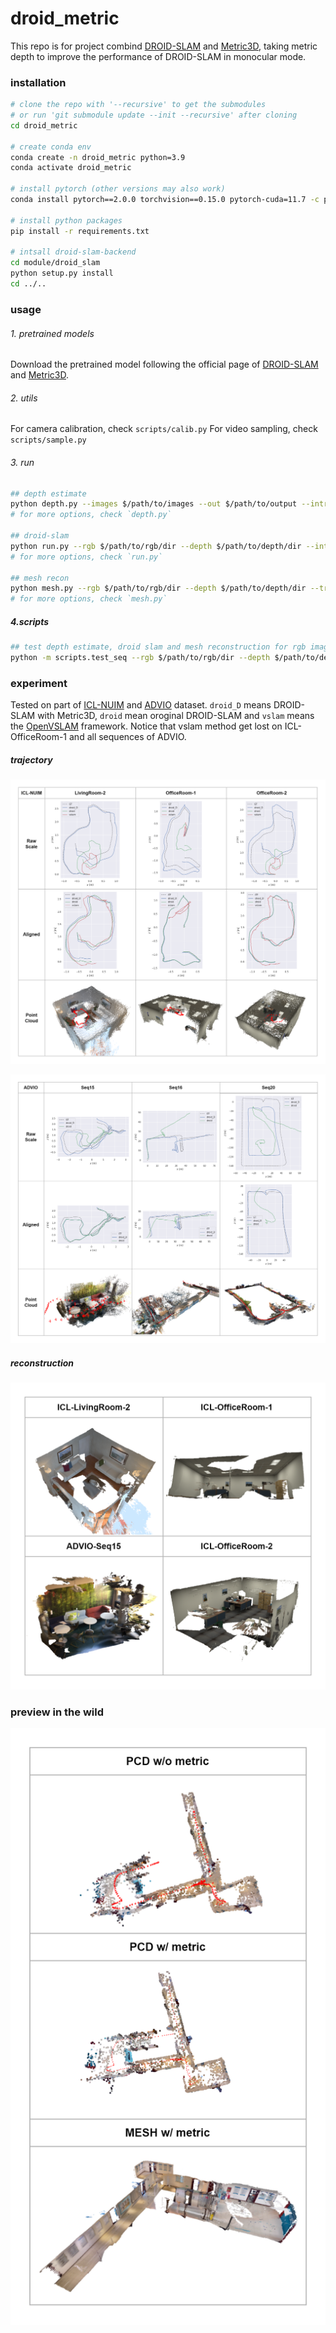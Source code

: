 # droid_metric

This repo is for project combind [DROID-SLAM](https://github.com/princeton-vl/DROID-SLAM) and [Metric3D](https://github.com/YvanYin/Metric3D), taking metric depth to improve the performance of DROID-SLAM in monocular mode.

### installation
```bash
# clone the repo with '--recursive' to get the submodules
# or run 'git submodule update --init --recursive' after cloning
cd droid_metric

# create conda env
conda create -n droid_metric python=3.9
conda activate droid_metric

# install pytorch (other versions may also work)
conda install pytorch==2.0.0 torchvision==0.15.0 pytorch-cuda=11.7 -c pytorch -c nvidia

# install python packages
pip install -r requirements.txt

# intsall droid-slam-backend
cd module/droid_slam
python setup.py install
cd ../..
```

### usage
###### 1. pretrained models
Download the pretrained model following the official page of [DROID-SLAM](https://github.com/princeton-vl/DROID-SLAM) and [Metric3D](https://github.com/YvanYin/Metric3D).


###### 2. utils
For camera calibration, check `scripts/calib.py`
For video sampling, check `scripts/sample.py`

###### 3. run
```bash
## depth estimate
python depth.py --images $/path/to/images --out $/path/to/output --intr $/path/to/intrinsic/file
# for more options, check `depth.py`

## droid-slam
python run.py --rgb $/path/to/rgb/dir --depth $/path/to/depth/dir --intr $/path/to/intrinsic/file --viz
# for more options, check `run.py`

## mesh recon
python mesh.py --rgb $/path/to/rgb/dir --depth $/path/to/depth/dir --traj $/path/to/pose/dir --intr $/path/to/intrinsic/file --mesh $/path/to/output/mesh/ply
# for more options, check `mesh.py`
```

##### 4.scripts
```bash
## test depth estimate, droid slam and mesh reconstruction for rgb image sequence
python -m scripts.test_seq --rgb $/path/to/rgb/dir --depth $/path/to/depth/dir --poses $/path/to/pose/dir --mesh $/path/to/output/mesh/ply --intr $/path/to/intrinsic/file --viz
```

### experiment
Tested on part of [ICL-NUIM](https://www.doc.ic.ac.uk/~ahanda/VaFRIC/iclnuim.html) and [ADVIO](https://github.com/AaltoVision/ADVIO) dataset. `droid_D` means DROID-SLAM with Metric3D, `droid` mean oroginal DROID-SLAM and `vslam` means the [OpenVSLAM](https://github.com/stella-cv/stella_vslam) framework. Notice that vslam method get lost on ICL-OfficeRoom-1 and all sequences of ADVIO.

##### trajectory

![icl-traj](assets/traj_icl.png)

![advio-traj](assets/traj_advio.png)

##### reconstruction

![mesh](assets/mesh.png)

### preview in the wild

![wild](assets/wild.png)
